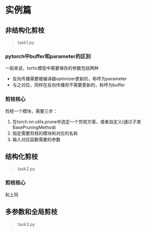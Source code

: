 # 实例篇

## 非结构化剪枝
> task1.py
### pytorch中buffer和parameter的区别
一般来说，torhc模型中需要保存的参数包括两种
- 反向传播需要被编译器optimizer更新的，称呼为parameter
- 与之对应，同样在反向传播但不需要更新的，称呼为buffer

### 剪枝核心
剪枝一个模块，需要三步：
1. 在torch.nn.utils.prune中选定一个剪枝方案，或者自定义(通过子类BasePruningMethod)
2. 指定需要剪枝的模块和对应的名称
3. 输入对应函数需要的参数


## 结构化剪枝
> task2.py
### 剪枝核心
和上同

## 多参数和全局剪枝
> task3.py
